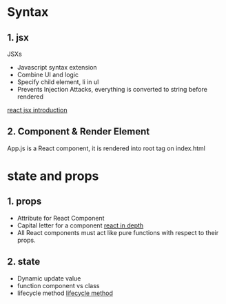 # Syntax
## 1. jsx
JSXs
- Javascript syntax extension
- Combine UI and logic
- Specify child element, li in ul
- Prevents Injection Attacks, everything is converted to string before rendered

[react jsx introduction](https://reactjs.org/docs/introducing-jsx.html)

## 2. Component & Render Element
App.js is a React component, it is rendered into root tag on index.html

# state and props
## 1. props
- Attribute for React Component
- Capital letter for a component [react in depth](https://reactjs.org/docs/jsx-in-depth.html#user-defined-components-must-be-capitalized)
- All React components must act like pure functions with respect to their props.

## 2. state
- Dynamic update value
- function component vs class
- lifecycle method [lifecycle method](https://reactjs.org/docs/react-component.html#mounting)